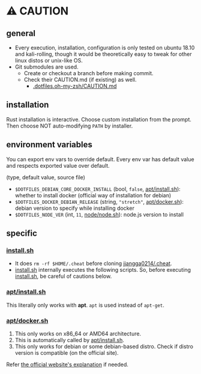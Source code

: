 # :warning: CAUTION

## general

- Every execution, installation, configuration is only tested on ubuntu 18.10 and kali-rolling, though it would be theoretically easy to tweak for other linux distos or unix-like OS.
- Git submodules are used.
  - Create or checkout a branch before making commit.
  - Check their CAUTION.md (if existing) as well.
    - [.dotfiles.oh-my-zsh/CAUTION.md](.dotfiles.oh-my-zsh/CAUTION.md)

## installation

Rust installation is interactive. Choose custom installation from the prompt. Then choose NOT auto-modifying `PATH` by installer.

## environment variables

You can export env vars to override default. Every env var has default value and respects exported value over default.

(type, default value, source file)

- `$DOTFILES_DEBIAN_CORE_DOCKER_INSTALL` (bool, `false`, [apt/install.sh](apt/install.sh)): whether to install docker
  (official way of installation for debian)
- `$DOTFILES_DOCKER_DEBIAN_RELEASE` (string, `"stretch"`, [apt/docker.sh](apt/docker.sh)): debian version to specify while installing docker
- `$DOTFILES_NODE_VER` (int, `11`, [node/node.sh](node/node.sh)): node.js version to install

## specific

### [install.sh](install.sh)

- It does `rm -rf $HOME/.cheat` before cloning [jjangga0214/.cheat](https://github.com/jjangga0214/.cheat.git).
- [install.sh](install.sh) internally executes the following scripts. So, before executing [install.sh](install.sh), be careful of cautions below.

### [apt/install.sh](apt/install.sh)

This literally only works with **apt**. `apt` is used instead of `apt-get`.

### [apt/docker.sh](apt/docker.sh)

1. This only works on x86_64 or AMD64 architecture.
2. This is automatically called by [apt/install.sh](apt/install.sh).
3. This only works for debian or some debian-based distro. Check if distro version is compatible (on the official site).

Refer [the official website's explanation](https://docs.docker.com/install/linux/docker-ce/debian/) if needed.

